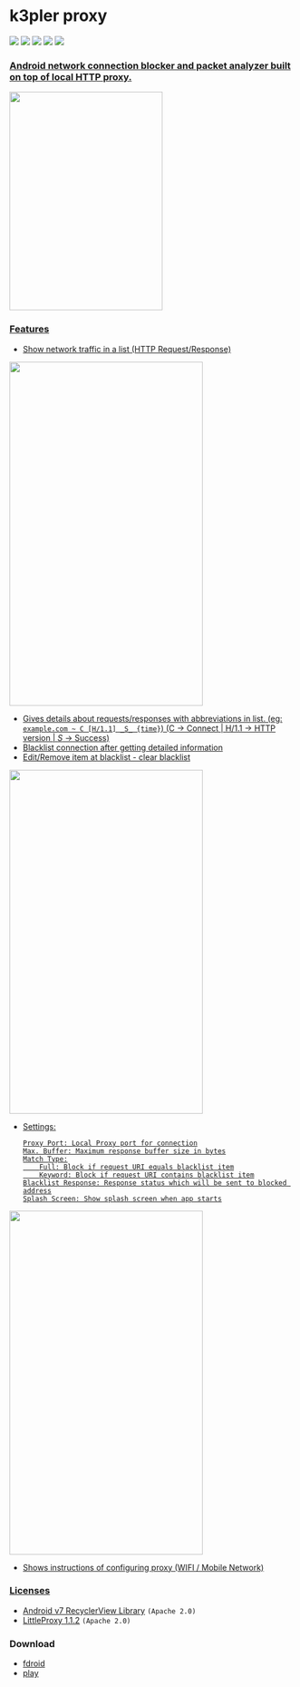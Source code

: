 
# k3pler proxy

<a href="https://github.com/KeyLo99/k3pler/issues"><img src="https://img.shields.io/github/issues/KeyLo99/k3pler.svg"/></a>
<a href="https://github.com/KeyLo99/k3pler/pulls"><img src="https://img.shields.io/github/issues-pr/KeyLo99/k3pler.svg"/></a>
<a href="https://github.com/KeyLo99/k3pler/stargazers"><img src="https://img.shields.io/github/stars/KeyLo99/k3pler.svg"/></a>
<a href="https://github.com/KeyLo99/k3pler/network"><img src="https://img.shields.io/github/forks/KeyLo99/k3pler.svg"/></a>
<a href="https://github.com/KeyLo99/k3pler/blob/master/LICENSE"><img src="https://img.shields.io/github/license/KeyLo99/k3pler.svg"/>

### Android network connection blocker and packet analyzer built on top of local HTTP proxy.

<img src="https://github.com/KeyLo99/k3pler/blob/master/etc/k3plerbg3_splash.png" width="270" height="385"/>

### Features
* Show network traffic in a list (HTTP Request/Response)

<img src="https://github.com/KeyLo99/k3pler/blob/master/etc/page1.png" width="341" height="606"/>

* Gives details about requests/responses with abbreviations in list.
(eg: ```example.com ~ C [H/1.1] _S_ {time}```)
(C -> Connect | H/1.1 -> HTTP version | _S_ -> Success)
* Blacklist connection after getting detailed information
* Edit/Remove item at blacklist - clear blacklist

<img src="https://github.com/KeyLo99/k3pler/blob/master/etc/page2.png" width="341" height="606"/>

* Settings:
    ```
    Proxy Port: Local Proxy port for connection
    Max. Buffer: Maximum response buffer size in bytes
    Match Type:
        Full: Block if request URI equals blacklist item
        Keyword: Block if request URI contains blacklist item
    Blacklist Response: Response status which will be sent to blocked address
    Splash Screen: Show splash screen when app starts
    ```

<img src="https://github.com/KeyLo99/k3pler/blob/master/etc/page3.png" width="341" height="606"/>

* Shows instructions of configuring proxy (WIFI / Mobile Network)

### Licenses
* [Android v7 RecyclerView Library](https://developer.android.com/topic/libraries/support-library/packages) `(Apache 2.0)`
* [LittleProxy 1.1.2](https://github.com/adamfisk/LittleProxy) `(Apache 2.0)`

### Download
* [fdroid](https://apt.izzysoft.de/fdroid/index/apk/com.tht.k3pler)
* [play](https://play.google.com/store/apps/details?id=com.tht.k3pler)

